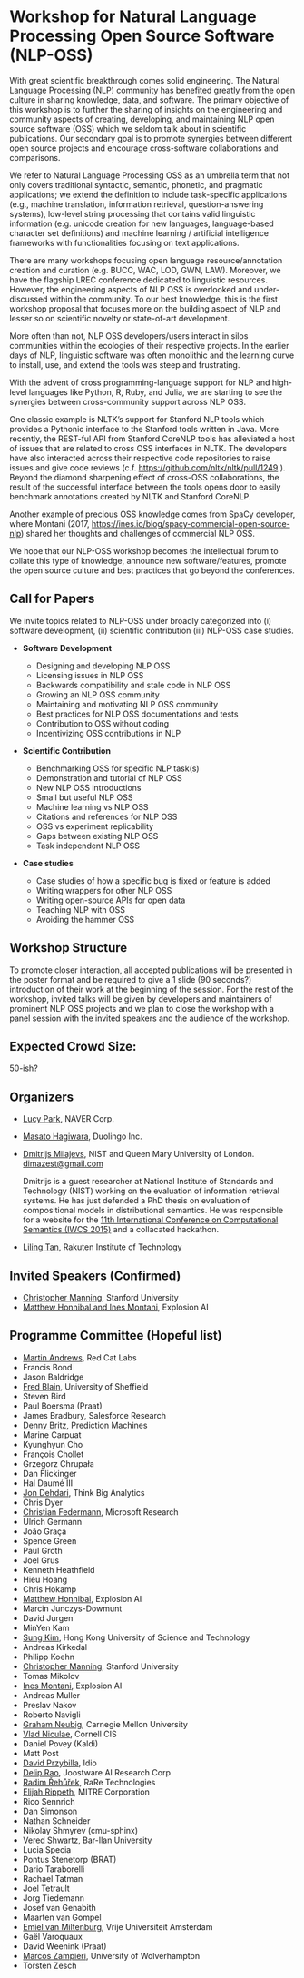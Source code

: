 Workshop for Natural Language Processing Open Source Software (NLP-OSS)
====


With great scientific breakthrough comes solid engineering. The Natural Language Processing (NLP) community has benefited greatly from the open culture in sharing knowledge, data, and software. The primary objective of this workshop is to further the sharing of insights on the engineering and community aspects of creating, developing, and maintaining NLP open source software (OSS) which we seldom talk about in scientific publications. Our secondary goal is to promote synergies between different open source projects and encourage cross-software collaborations and comparisons.

We refer to Natural Language Processing OSS as an umbrella term that not only covers traditional syntactic, semantic, phonetic, and pragmatic applications; we extend the definition to include
task-specific applications (e.g., machine translation, information retrieval, question-answering systems),
low-level string processing that contains valid linguistic information (e.g. unicode creation for new languages, language-based character set definitions) and
machine learning / artificial intelligence frameworks with functionalities focusing on text applications.

There are many workshops focusing open language resource/annotation creation and curation (e.g. BUCC, WAC, LOD, GWN, LAW). Moreover, we have the flagship LREC conference dedicated to linguistic resources. However, the engineering aspects of NLP OSS is overlooked and under-discussed within the community. To our best knowledge, this is the first workshop proposal that focuses more on the building aspect of NLP and lesser so on scientific novelty or state-of-art development.

More often than not, NLP OSS developers/users interact in silos communities within the ecologies of their respective projects. In the earlier days of NLP, linguistic software was often monolithic and the learning curve to install, use, and extend the tools was steep and frustrating.

With the advent of cross programming-language support for NLP and high-level languages like Python, R, Ruby, and Julia, we are starting to see the synergies between cross-community support across NLP OSS.

One classic example is NLTK’s support for Stanford NLP tools which provides a Pythonic interface to the Stanford tools written in Java. More recently, the REST-ful API from Stanford CoreNLP tools has alleviated a host of issues that are related to cross OSS interfaces in NLTK. The developers have also interacted across their respective code repositories to raise issues and give code reviews (c.f. https://github.com/nltk/nltk/pull/1249 ).  Beyond the diamond sharpening effect of cross-OSS collaborations, the result of the successful interface between the tools opens door to easily benchmark annotations created by NLTK and Stanford CoreNLP.

Another example of precious OSS knowledge comes from SpaCy developer, where Montani (2017, https://ines.io/blog/spacy-commercial-open-source-nlp) shared her thoughts and challenges of commercial NLP OSS.  

We hope that our NLP-OSS workshop becomes the intellectual forum to collate this type of knowledge, announce new software/features, promote the open source culture and best practices that go beyond the conferences.


## Call for Papers

We invite topics related to NLP-OSS under broadly categorized into (i) software development, (ii) scientific contribution (iii) NLP-OSS case studies.

 - **Software Development**
   - Designing and developing NLP OSS
   - Licensing issues in NLP OSS
   - Backwards compatibility and stale code in NLP OSS
   - Growing an NLP OSS community
   - Maintaining and motivating NLP OSS community
   - Best practices for NLP OSS documentations and tests
   - Contribution to OSS without coding
   - Incentivizing OSS contributions in NLP

 - **Scientific Contribution**
   - Benchmarking OSS for specific NLP task(s)
   - Demonstration and tutorial of NLP OSS
   - New NLP OSS introductions
   - Small but useful NLP OSS
   - Machine learning vs NLP OSS
   - Citations and references for NLP OSS
   - OSS vs experiment replicability
   - Gaps between existing NLP OSS
   - Task independent NLP OSS


 - **Case studies**
   - Case studies of how a specific bug is fixed or feature is added
   - Writing wrappers for other NLP OSS
   - Writing open-source APIs for open data
   - Teaching NLP with OSS
   - Avoiding the hammer OSS


## Workshop Structure

To promote closer interaction, all accepted publications will be presented in the poster format and be required to give a 1 slide (90 seconds?) introduction of their work at the beginning of the session. For the rest of the workshop, invited talks will be given by developers and maintainers of prominent NLP OSS projects and we plan to close the workshop with a panel session with the invited speakers and the audience of the workshop.

## Expected Crowd Size:

50-ish?


## Organizers

 - [Lucy Park](https://github.com/e9t), NAVER Corp.
 - [Masato Hagiwara](http://masatohagiwara.net/), Duolingo Inc.
 - [Dmitrijs Milajevs](http://www.eecs.qmul.ac.uk/~dm303/), NIST and Queen Mary University of London. dimazest@gmail.com
 
    Dmitrijs is a guest researcher at National Institute of Standards and Technology (NIST) working on the evaluation of information retrieval systems. He has just defended a PhD thesis on evaluation of compositional models in distributional semantics. He was responsible for a website for the [11th International Conference on Computational Semantics (IWCS 2015)](http://iwcs2015.github.io/) and a collacated hackathon.
 
 - [Liling Tan](https://github.com/alvations), Rakuten Institute of Technology


## Invited Speakers (Confirmed)

- [Christopher Manning](https://nlp.stanford.edu/manning/), Stanford University
- [Matthew Honnibal and Ines Montani](https://explosion.ai), Explosion AI


## Programme Committee (Hopeful list)

 - [Martin Andrews](http://mdda.net), Red Cat Labs
 - Francis Bond
 - Jason Baldridge
 - [Fred Blain](https://fredblain.org), University of Sheffield
 - Steven Bird
 - Paul Boersma (Praat)
 - James Bradbury, Salesforce Research
 - [Denny Britz](http://blog.dennybritz.com/about/), Prediction Machines
 - Marine Carpuat
 - Kyunghyun Cho
 - François Chollet
 - Grzegorz Chrupała
 - Dan Flickinger
 - Hal Daumé III
 - [Jon Dehdari](http://jon.dehdari.org), Think Big Analytics
 - Chris Dyer
 - [Christian Federmann](http://www.cfedermann.de), Microsoft Research 
 - Ulrich Germann
 - João Graça
 - Spence Green
 - Paul Groth
 - Joel Grus
 - Kenneth Heathfield
 - Hieu Hoang
 - Chris Hokamp
 - [Matthew Honnibal](https://explosion.ai), Explosion AI
 - Marcin Junczys-Dowmunt
 - David Jurgen
 - MinYen Kam
 - [Sung Kim](https://www.cse.ust.hk/~hunkim/), Hong Kong University of Science and Technology
 - Andreas Kirkedal
 - Philipp Koehn
 - [Christopher Manning](https://nlp.stanford.edu/manning/), Stanford University
 - Tomas Mikolov
 - [Ines Montani](https://ines.io), Explosion AI
 - Andreas Muller
 - Preslav Nakov
 - Roberto Navigli
 - [Graham Neubig](http://www.phontron.com/), Carnegie Mellon University
 - [Vlad Niculae](http://vene.ro), Cornell CIS
 - Daniel Povey (Kaldi)
 - Matt Post
 - [David Przybilla](http://alejandro.pictures), Idio
 - [Delip Rao](http://deliprao.com), Joostware AI Research Corp
 - [Radim Řehůřek](https://radimrehurek.com/), RaRe Technologies
 - [Elijah Rippeth](https://erip.github.io), MITRE Corporation
 - Rico Sennrich
 - Dan Simonson
 - Nathan Schneider
 - Nikolay Shmyrev (cmu-sphinx)
 - [Vered Shwartz](http://u.cs.biu.ac.il/~havivv/), Bar-Ilan University
 - Lucia Specia
 - Pontus Stenetorp (BRAT)
 - Dario Taraborelli
 - Rachael Tatman
 - Joel Tetrault
 - Jorg Tiedemann
 - Josef van Genabith
 - Maarten van Gompel
 - [Emiel van Miltenburg](http://www.emielvanmiltenburg.nl), Vrije Universiteit Amsterdam
 - Gaël Varoquaux
 - David Weenink  (Praat)
 - [Marcos Zampieri](http://uni-koeln.de/~mzampie2/index.html),  University of Wolverhampton
 - Torsten Zesch


<!--
Verbal Endorsements
====

Exclude to avoid conflict of interest

 - Tim Baldwin (COLING workshop chair) https://twitter.com/eltimster/status/904928371603320832
 - Yoav Goldberg (COLING workshop co-chair)
 - Emily Bender (COLING PC co-chair) https://twitter.com/emilymbender/status/904870675722027008
 - Leon Derczynski (COLING PC co-chair)

-->
